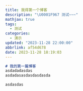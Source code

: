```yaml
---
title: 我得第一个博客
description: "\U0001F967 测试~~~"
mathjax: true
tags:
  - 测试
categories:
  - 演示
updated: "2023-11-28 22:00:00"
abbrlink: af54d678
date: 2023-11-28 18:19:03
---
```


```Markdown
# 我的第一篇博客
asdadadasdas
asdadasasdasdasdasda

asdasdas
```
